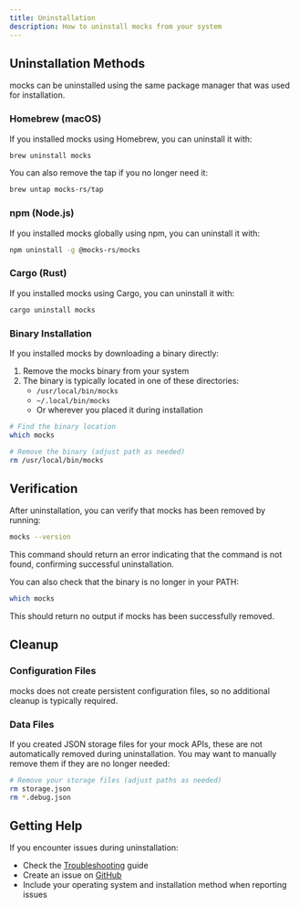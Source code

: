 ```yaml
---
title: Uninstallation
description: How to uninstall mocks from your system
---
```


## Uninstallation Methods

mocks can be uninstalled using the same package manager that was used for installation.

### Homebrew (macOS)

If you installed mocks using Homebrew, you can uninstall it with:

```bash
brew uninstall mocks
```

You can also remove the tap if you no longer need it:

```bash
brew untap mocks-rs/tap
```

### npm (Node.js)

If you installed mocks globally using npm, you can uninstall it with:

```bash
npm uninstall -g @mocks-rs/mocks
```

### Cargo (Rust)

If you installed mocks using Cargo, you can uninstall it with:

```bash
cargo uninstall mocks
```

### Binary Installation

If you installed mocks by downloading a binary directly:

1. Remove the mocks binary from your system
2. The binary is typically located in one of these directories:
   - `/usr/local/bin/mocks`
   - `~/.local/bin/mocks`
   - Or wherever you placed it during installation

```bash
# Find the binary location
which mocks

# Remove the binary (adjust path as needed)
rm /usr/local/bin/mocks
```

## Verification

After uninstallation, you can verify that mocks has been removed by running:

```bash
mocks --version
```

This command should return an error indicating that the command is not found, confirming successful uninstallation.

You can also check that the binary is no longer in your PATH:

```bash
which mocks
```

This should return no output if mocks has been successfully removed.

## Cleanup

### Configuration Files

mocks does not create persistent configuration files, so no additional cleanup is typically required.

### Data Files

If you created JSON storage files for your mock APIs, these are not automatically removed during uninstallation. You may want to manually remove them if they are no longer needed:

```bash
# Remove your storage files (adjust paths as needed)
rm storage.json
rm *.debug.json
```

## Getting Help

If you encounter issues during uninstallation:

- Check the [Troubleshooting](/troubleshooting/) guide
- Create an issue on [GitHub](https://github.com/mocks-rs/mocks/issues)
- Include your operating system and installation method when reporting issues